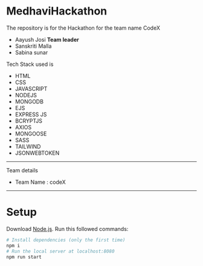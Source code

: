 # MedhaviHackathon

The repository is for the Hackathon for the team name CodeX

<ul>
  <li>Aayush Josi <strong>Team leader</strong></li>
  <li>Sanskriti Malla</li>
  <li>Sabina sunar</li>
  </ul>

<!--   ###Illustration of of our project -->

Tech Stack used is

- HTML
- CSS
- JAVASCRIPT
- NODEJS
- MONGODB
- EJS
- EXPRESS JS
- BCRYPTJS
- AXIOS
- MONGOOSE
- SASS
- TAILWIND
- JSONWEBTOKEN

---

Team details

- Team Name : codeX

---

# Setup

Download [Node.js](https://nodejs.org/en/download/).
Run this followed commands:

```bash
# Install dependencies (only the first time)
npm i
# Run the local server at localhost:8080
npm run start
```

